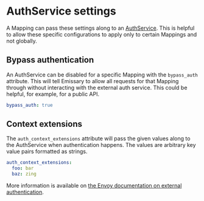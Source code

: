 # AuthService settings

A Mapping can pass these settings along to an [AuthService](../../running/services/auth-service).  This is helpful to allow these specific configurations to apply only to certain Mappings and not globally.

## Bypass authentication

An AuthService can be disabled for a specific Mapping with the `bypass_auth` attribute. This will tell Emissary to allow all requests for that Mapping through without interacting with the external auth service.  This could be helpful, for example, for a public API.

```yaml
bypass_auth: true
```

## Context extensions

The `auth_context_extensions` attribute will pass the given values along to the AuthService when authentication happens.  The values are arbitrary key value pairs formatted as strings.

```yaml
auth_context_extensions:
  foo: bar
  baz: zing
```

More information is available on [the Envoy documentation on external authentication](https://www.envoyproxy.io/docs/envoy/latest/api-v3/extensions/filters/http/ext_authz/v3/ext_authz.proto.html#extensions-filters-http-ext-authz-v3-checksettings).
